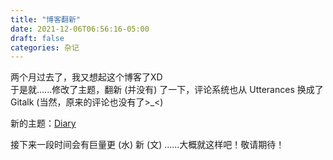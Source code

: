 ```yaml
---
title: "博客翻新"
date: 2021-12-06T06:56:16-05:00
draft: false
categories: 杂记
---
```


两个月过去了，我又想起这个博客了XD  
于是就......修改了主题，翻新 (并没有) 了一下，评论系统也从 Utterances 换成了 Gitalk (当然，原来的评论也没有了>_<)

新的主题：[Diary](https://themes.gohugo.io/themes/hugo-theme-diary/)

接下来一段时间会有巨量更 (水) 新 (文) ......大概就这样吧！敬请期待！